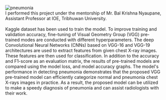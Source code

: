 ![pneumonia](https://user-images.githubusercontent.com/70100426/212812522-3ccc8615-8b6b-48e2-8736-ba926b537c80.png)
<br />
I performed this project under the mentorship of Mr. Bal Krishna Nyaupane, Assistant Professor at IOE, Tribhuwan University. <br /> <br />
Kaggle dataset has been used to train the model. To improve training and validation accuracy, fine-tuning of Visual Geometry Group (VGG) pre-trained modes are conducted with different hyperparameters. The deep Convolutional Neural Networks (CNNs) based on VGG-16 and VGG-19 architectures are used to extract features from given chest X-ray images. These features are then used for classification. In addition to the accuracy and F1-score as an evaluation matrix, the results of pre-trained models are compared using the model loss, and model accuracy graphs. The model's performance in detecting pneumonia demonstrates that the proposed VGG pre-trained model can efficiently categorize normal and pneumonia chest X-rays images in practice. As a result, the proposed model can be utilized to make a speedy diagnosis of pneumonia and can assist radiologists with their work.

